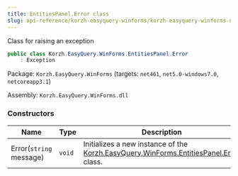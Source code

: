 ```yaml
---
title: EntitiesPanel.Error class
slug: api-reference/korzh-easyquery-winforms/korzh-easyquery-winforms-namespace/entitiespanel-error-class
---
```


Class for raising an exception
```csharp
public class Korzh.EasyQuery.WinForms.EntitiesPanel.Error
    : Exception

```
Package: `Korzh.EasyQuery.WinForms` (targets: `net461`, `net5.0-windows7.0`, `netcoreapp3.1`)

Assembly: `Korzh.EasyQuery.WinForms.dll`

### Constructors

| Name | Type | Description | 
| --- | --- | --- | 
| Error(`string` message) | `void` | Initializes a new instance of the [Korzh.EasyQuery.WinForms.EntitiesPanel.Error](//easyquery/docs/api-reference/korzh-easyquery-winforms/korzh-easyquery-winforms-namespace/entitiespanel-class) class. |